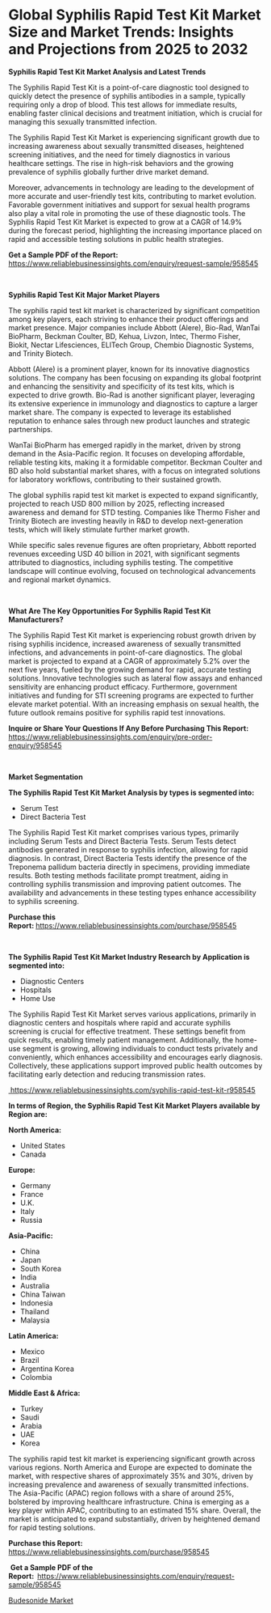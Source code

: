 <p><h1>Global Syphilis Rapid Test Kit Market Size and Market Trends: Insights and Projections from 2025 to 2032</h1></p><p><strong>Syphilis Rapid Test Kit Market Analysis and Latest Trends</strong></p>
<p><p>The Syphilis Rapid Test Kit is a point-of-care diagnostic tool designed to quickly detect the presence of syphilis antibodies in a sample, typically requiring only a drop of blood. This test allows for immediate results, enabling faster clinical decisions and treatment initiation, which is crucial for managing this sexually transmitted infection. </p><p>The Syphilis Rapid Test Kit Market is experiencing significant growth due to increasing awareness about sexually transmitted diseases, heightened screening initiatives, and the need for timely diagnostics in various healthcare settings. The rise in high-risk behaviors and the growing prevalence of syphilis globally further drive market demand. </p><p>Moreover, advancements in technology are leading to the development of more accurate and user-friendly test kits, contributing to market evolution. Favorable government initiatives and support for sexual health programs also play a vital role in promoting the use of these diagnostic tools. The Syphilis Rapid Test Kit Market is expected to grow at a CAGR of 14.9% during the forecast period, highlighting the increasing importance placed on rapid and accessible testing solutions in public health strategies.</p></p>
<p><strong>Get a Sample PDF of the Report:&nbsp;</strong> <a href="https://www.reliablebusinessinsights.com/enquiry/request-sample/958545?utm_campaign=3319&utm_medium=2&utm_source=Github&utm_content=ia&utm_term=08032025&utm_id=syphilis-rapid-test-kit">https://www.reliablebusinessinsights.com/enquiry/request-sample/958545</a></p>
<p>&nbsp;</p>
<p><strong>Syphilis Rapid Test Kit Major Market Players</strong></p>
<p><p>The syphilis rapid test kit market is characterized by significant competition among key players, each striving to enhance their product offerings and market presence. Major companies include Abbott (Alere), Bio-Rad, WanTai BioPharm, Beckman Coulter, BD, Kehua, Livzon, Intec, Thermo Fisher, Biokit, Nectar Lifesciences, ELITech Group, Chembio Diagnostic Systems, and Trinity Biotech.</p><p>Abbott (Alere) is a prominent player, known for its innovative diagnostics solutions. The company has been focusing on expanding its global footprint and enhancing the sensitivity and specificity of its test kits, which is expected to drive growth. Bio-Rad is another significant player, leveraging its extensive experience in immunology and diagnostics to capture a larger market share. The company is expected to leverage its established reputation to enhance sales through new product launches and strategic partnerships.</p><p>WanTai BioPharm has emerged rapidly in the market, driven by strong demand in the Asia-Pacific region. It focuses on developing affordable, reliable testing kits, making it a formidable competitor. Beckman Coulter and BD also hold substantial market shares, with a focus on integrated solutions for laboratory workflows, contributing to their sustained growth.</p><p>The global syphilis rapid test kit market is expected to expand significantly, projected to reach USD 800 million by 2025, reflecting increased awareness and demand for STD testing. Companies like Thermo Fisher and Trinity Biotech are investing heavily in R&D to develop next-generation tests, which will likely stimulate further market growth. </p><p>While specific sales revenue figures are often proprietary, Abbott reported revenues exceeding USD 40 billion in 2021, with significant segments attributed to diagnostics, including syphilis testing. The competitive landscape will continue evolving, focused on technological advancements and regional market dynamics.</p></p>
<p>&nbsp;</p>
<p><strong>What Are The Key Opportunities For Syphilis Rapid Test Kit Manufacturers?</strong></p>
<p><p>The Syphilis Rapid Test Kit market is experiencing robust growth driven by rising syphilis incidence, increased awareness of sexually transmitted infections, and advancements in point-of-care diagnostics. The global market is projected to expand at a CAGR of approximately 5.2% over the next five years, fueled by the growing demand for rapid, accurate testing solutions. Innovative technologies such as lateral flow assays and enhanced sensitivity are enhancing product efficacy. Furthermore, government initiatives and funding for STI screening programs are expected to further elevate market potential. With an increasing emphasis on sexual health, the future outlook remains positive for syphilis rapid test innovations.</p></p>
<p><strong>Inquire or Share Your Questions If Any Before Purchasing This Report:</strong> <a href="https://www.reliablebusinessinsights.com/enquiry/pre-order-enquiry/958545?utm_campaign=3319&utm_medium=2&utm_source=Github&utm_content=ia&utm_term=08032025&utm_id=syphilis-rapid-test-kit">https://www.reliablebusinessinsights.com/enquiry/pre-order-enquiry/958545</a></p>
<p>&nbsp;</p>
<p><strong>Market Segmentation</strong></p>
<p><strong>The Syphilis Rapid Test Kit Market Analysis by types is segmented into:</strong></p>
<p><ul><li>Serum Test</li><li>Direct Bacteria Test</li></ul></p>
<p><p>The Syphilis Rapid Test Kit market comprises various types, primarily including Serum Tests and Direct Bacteria Tests. Serum Tests detect antibodies generated in response to syphilis infection, allowing for rapid diagnosis. In contrast, Direct Bacteria Tests identify the presence of the Treponema pallidum bacteria directly in specimens, providing immediate results. Both testing methods facilitate prompt treatment, aiding in controlling syphilis transmission and improving patient outcomes. The availability and advancements in these testing types enhance accessibility to syphilis screening.</p></p>
<p><strong>Purchase this Report:&nbsp;</strong><a href="https://www.reliablebusinessinsights.com/purchase/958545?utm_campaign=3319&utm_medium=2&utm_source=Github&utm_content=ia&utm_term=08032025&utm_id=syphilis-rapid-test-kit">https://www.reliablebusinessinsights.com/purchase/958545</a></p>
<p>&nbsp;</p>
<p><strong>The Syphilis Rapid Test Kit Market Industry Research by Application is segmented into:</strong></p>
<p><ul><li>Diagnostic Centers</li><li>Hospitals</li><li>Home Use</li></ul></p>
<p><p>The Syphilis Rapid Test Kit Market serves various applications, primarily in diagnostic centers and hospitals where rapid and accurate syphilis screening is crucial for effective treatment. These settings benefit from quick results, enabling timely patient management. Additionally, the home-use segment is growing, allowing individuals to conduct tests privately and conveniently, which enhances accessibility and encourages early diagnosis. Collectively, these applications support improved public health outcomes by facilitating early detection and reducing transmission rates.</p></p>
<p><a href="https://www.reliablebusinessinsights.com/syphilis-rapid-test-kit-r958545?utm_campaign=3319&utm_medium=2&utm_source=Github&utm_content=ia&utm_term=08032025&utm_id=syphilis-rapid-test-kit">&nbsp;https://www.reliablebusinessinsights.com/syphilis-rapid-test-kit-r958545</a></p>
<p><strong>In terms of Region, the Syphilis Rapid Test Kit Market Players available by Region are:</strong></p>
<p>
    <p> <strong> North America: </strong>
        <ul>
            <li>United States</li>
            <li>Canada</li>
        </ul>
        </p> 
    <p> <strong> Europe: </strong>
        <ul>
            <li>Germany</li>
            <li>France</li>
            <li>U.K.</li>
            <li>Italy</li>
            <li>Russia</li>
        </ul>
        </p> 
    <p> <strong> Asia-Pacific: </strong>
        <ul>
            <li>China</li>
            <li>Japan</li>
            <li>South Korea</li>
            <li>India</li>
            <li>Australia</li>
            <li>China Taiwan</li>
            <li>Indonesia</li>
            <li>Thailand</li>
            <li>Malaysia</li>
        </ul>
        </p> 
    <p> <strong> Latin America: </strong>
        <ul>
            <li>Mexico</li>
            <li>Brazil</li>
            <li>Argentina Korea</li>
            <li>Colombia</li>
        </ul>
        </p> 
    <p> <strong> Middle East & Africa: </strong>
        <ul>
            <li>Turkey</li>
            <li>Saudi</li>
            <li>Arabia</li>
            <li>UAE</li>
            <li>Korea</li>
        </ul>
    </p>
    </p>
<p><p>The syphilis rapid test kit market is experiencing significant growth across various regions. North America and Europe are expected to dominate the market, with respective shares of approximately 35% and 30%, driven by increasing prevalence and awareness of sexually transmitted infections. The Asia-Pacific (APAC) region follows with a share of around 25%, bolstered by improving healthcare infrastructure. China is emerging as a key player within APAC, contributing to an estimated 15% share. Overall, the market is anticipated to expand substantially, driven by heightened demand for rapid testing solutions.</p></p>
<p><strong>Purchase this Report: </strong><a href="https://www.reliablebusinessinsights.com/purchase/958545?utm_campaign=3319&utm_medium=2&utm_source=Github&utm_content=ia&utm_term=08032025&utm_id=syphilis-rapid-test-kit">https://www.reliablebusinessinsights.com/purchase/958545</a></p>
<p>&nbsp;<strong>Get a Sample PDF of the Report:&nbsp;&nbsp;</strong><a href="https://www.reliablebusinessinsights.com/enquiry/request-sample/958545?utm_campaign=3319&utm_medium=2&utm_source=Github&utm_content=ia&utm_term=08032025&utm_id=syphilis-rapid-test-kit">https://www.reliablebusinessinsights.com/enquiry/request-sample/958545</a></p>
<p><strong></strong></p>
<p><p><a href="https://github.com/tanckfelli84/Market-Research-Report-List-1/blob/main/budesonide-market.md?utm_campaign=3319&utm_medium=2&utm_source=Github&utm_content=ia&utm_term=08032025&utm_id=syphilis-rapid-test-kit">Budesonide Market</a></p></p>